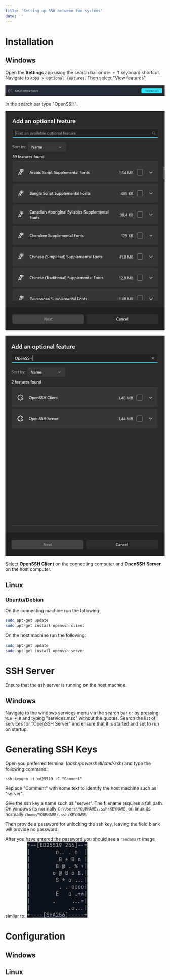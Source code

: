 ```yaml
---
title: 'Setting up SSH between two systems'
date: ''
---
```


# Installation

## Windows

Open the **Settings** app using the search bar or `Win + I` keyboard shortcut. Navigate to `Apps > Optional Features`. Then select "View features"

![View Features](../../images/posts/basics-of-ssh/view-features-button-windows-11.png)

In the search bar type "OpenSSH".

![Add an Optional Feature](../../images/posts/basics-of-ssh/add-an-optional-feature-window.png)

![OpenSSH](../../images/posts/basics-of-ssh/add-open-ssh-client-and-server.png)

Select **OpenSSH Client** on the connecting computer and **OpenSSH Server** on the host computer.

## Linux

### Ubuntu/Debian

On the connecting machine run the following:

```bash
sudo apt-get update
sudo apt-get install openssh-client
```

On the host machine run the following:

```bash
sudo apt-get update
sudo apt-get install openssh-server
```

# SSH Server

Ensure that the ssh server is running on the host machine.

## Windows

Navigate to the windows services menu via the search bar or by pressing `Win + R` and typing "services.msc" without the quotes. Search the list of services for "OpenSSH Server" and ensure that it is started and set to run on startup.

# Generating SSH Keys

Open you preferred terminal (_bash/powershell/cmd/zsh_) and type the following command:

```
ssh-keygen -t ed25519 -C "Comment"
```

Replace "Comment" with some text to identify the host machine such as "server".

Give the ssh key a name such as "server". The filename requires a full path. On windows its normally `C:\Users\YOURNAME\.ssh\KEYNAME`, on linux its normally `/home/YOURNAME/.ssh/KEYNAME`.

Then provide a password for unlocking the ssh key, leaving the field blank will provide no password.

After you have entered the password you should see a `randomart` image similar to:
![Randomart Image](../../images/posts/basics-of-ssh/randomart.png)

# Configuration

## Windows

## Linux
